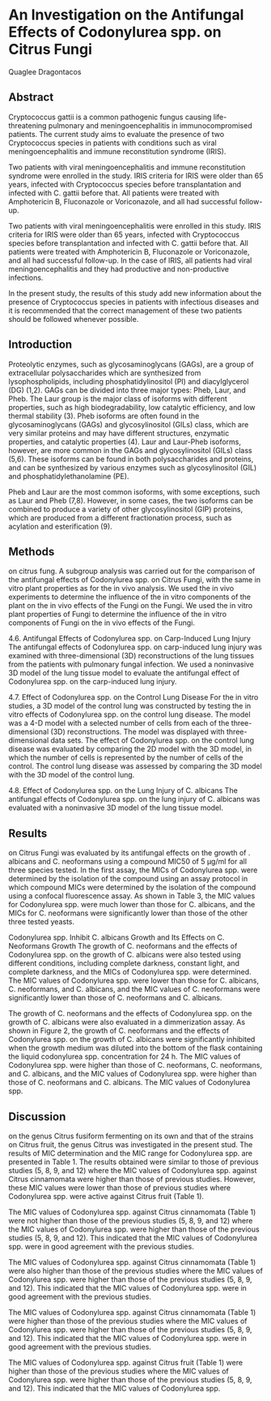 # An Investigation on the Antifungal Effects of Codonylurea spp. on Citrus Fungi
Quaglee Dragontacos


## Abstract
Cryptococcus gattii is a common pathogenic fungus causing life-threatening pulmonary and meningoencephalitis in immunocompromised patients. The current study aims to evaluate the presence of two Cryptococcus species in patients with conditions such as viral meningoencephalitis and immune reconstitution syndrome (IRIS).

Two patients with viral meningoencephalitis and immune reconstitution syndrome were enrolled in the study. IRIS criteria for IRIS were older than 65 years, infected with Cryptococcus species before transplantation and infected with C. gattii before that. All patients were treated with Amphotericin B, Fluconazole or Voriconazole, and all had successful follow-up.

Two patients with viral meningoencephalitis were enrolled in this study. IRIS criteria for IRIS were older than 65 years, infected with Cryptococcus species before transplantation and infected with C. gattii before that. All patients were treated with Amphotericin B, Fluconazole or Voriconazole, and all had successful follow-up. In the case of IRIS, all patients had viral meningoencephalitis and they had productive and non-productive infections.

In the present study, the results of this study add new information about the presence of Cryptococcus species in patients with infectious diseases and it is recommended that the correct management of these two patients should be followed whenever possible.


## Introduction
Proteolytic enzymes, such as glycosaminoglycans (GAGs), are a group of extracellular polysaccharides which are synthesized from lysophospholipids, including phosphatidylinositol (PI) and diacylglycerol (DG) (1,2). GAGs can be divided into three major types: Pheb, Laur, and Pheb. The Laur group is the major class of isoforms with different properties, such as high biodegradability, low catalytic efficiency, and low thermal stability (3). Pheb isoforms are often found in the glycosaminoglycans (GAGs) and glycosylinositol (GILs) class, which are very similar proteins and may have different structures, enzymatic properties, and catalytic properties (4). Laur and Laur-Pheb isoforms, however, are more common in the GAGs and glycosylinositol (GILs) class (5,6). These isoforms can be found in both polysaccharides and proteins, and can be synthesized by various enzymes such as glycosylinositol (GIL) and phosphatidylethanolamine (PE).

Pheb and Laur are the most common isoforms, with some exceptions, such as Laur and Pheb (7,8). However, in some cases, the two isoforms can be combined to produce a variety of other glycosylinositol (GIP) proteins, which are produced from a different fractionation process, such as acylation and esterification (9).


## Methods
on citrus fung. A subgroup analysis was carried out for the comparison of the antifungal effects of Codonylurea spp. on Citrus Fungi, with the same in vitro plant properties as for the in vivo analysis. We used the in vivo experiments to determine the influence of the in vitro components of the plant on the in vivo effects of the Fungi on the Fungi. We used the in vitro plant properties of Fungi to determine the influence of the in vitro components of Fungi on the in vivo effects of the Fungi.

4.6. Antifungal Effects of Codonylurea spp. on Carp-Induced Lung Injury
The antifungal effects of Codonylurea spp. on carp-induced lung injury was examined with three-dimensional (3D) reconstructions of the lung tissues from the patients with pulmonary fungal infection. We used a noninvasive 3D model of the lung tissue model to evaluate the antifungal effect of Codonylurea spp. on the carp-induced lung injury.

4.7. Effect of Codonylurea spp. on the Control Lung Disease
For the in vitro studies, a 3D model of the control lung was constructed by testing the in vitro effects of Codonylurea spp. on the control lung disease. The model was a 4-D model with a selected number of cells from each of the three-dimensional (3D) reconstructions. The model was displayed with three-dimensional data sets. The effect of Codonylurea spp. on the control lung disease was evaluated by comparing the 2D model with the 3D model, in which the number of cells is represented by the number of cells of the control. The control lung disease was assessed by comparing the 3D model with the 3D model of the control lung.

4.8. Effect of Codonylurea spp. on the Lung Injury of C. albicans
The antifungal effects of Codonylurea spp. on the lung injury of C. albicans was evaluated with a noninvasive 3D model of the lung tissue model.


## Results
on Citrus Fungi was evaluated by its antifungal effects on the growth of . albicans and C. neoformans using a compound MIC50 of 5 µg/ml for all three species tested. In the first assay, the MICs of Codonylurea spp. were determined by the isolation of the compound using an assay protocol in which compound MICs were determined by the isolation of the compound using a confocal fluorescence assay. As shown in Table 3, the MIC values for Codonylurea spp. were much lower than those for C. albicans, and the MICs for C. neoformans were significantly lower than those of the other three tested yeasts.

Codonylurea spp. Inhibit C. albicans Growth and Its Effects on C. Neoformans Growth
The growth of C. neoformans and the effects of Codonylurea spp. on the growth of C. albicans were also tested using different conditions, including complete darkness, constant light, and complete darkness, and the MICs of Codonylurea spp. were determined. The MIC values of Codonylurea spp. were lower than those for C. albicans, C. neoformans, and C. albicans, and the MIC values of C. neoformans were significantly lower than those of C. neoformans and C. albicans.

The growth of C. neoformans and the effects of Codonylurea spp. on the growth of C. albicans were also evaluated in a dimmerization assay. As shown in Figure 2, the growth of C. neoformans and the effects of Codonylurea spp. on the growth of C. albicans were significantly inhibited when the growth medium was diluted into the bottom of the flask containing the liquid codonylurea spp. concentration for 24 h. The MIC values of Codonylurea spp. were higher than those of C. neoformans, C. neoformans, and C. albicans, and the MIC values of Codonylurea spp. were higher than those of C. neoformans and C. albicans. The MIC values of Codonylurea spp.


## Discussion
on the genus Citrus fusiform fermenting on its own and that of the strains on Citrus fruit, the genus Citrus was investigated in the present stud. The results of MIC determination and the MIC range for Codonylurea spp. are presented in Table 1. The results obtained were similar to those of previous studies (5, 8, 9, and 12) where the MIC values of Codonylurea spp. against Citrus cinnamomata were higher than those of previous studies. However, these MIC values were lower than those of previous studies where Codonylurea spp. were active against Citrus fruit (Table 1).

The MIC values of Codonylurea spp. against Citrus cinnamomata (Table 1) were not higher than those of the previous studies (5, 8, 9, and 12) where the MIC values of Codonylurea spp. were higher than those of the previous studies (5, 8, 9, and 12). This indicated that the MIC values of Codonylurea spp. were in good agreement with the previous studies.

The MIC values of Codonylurea spp. against Citrus cinnamomata (Table 1) were also higher than those of the previous studies where the MIC values of Codonylurea spp. were higher than those of the previous studies (5, 8, 9, and 12). This indicated that the MIC values of Codonylurea spp. were in good agreement with the previous studies.

The MIC values of Codonylurea spp. against Citrus cinnamomata (Table 1) were higher than those of the previous studies where the MIC values of Codonylurea spp. were higher than those of the previous studies (5, 8, 9, and 12). This indicated that the MIC values of Codonylurea spp. were in good agreement with the previous studies.

The MIC values of Codonylurea spp. against Citrus fruit (Table 1) were higher than those of the previous studies where the MIC values of Codonylurea spp. were higher than those of the previous studies (5, 8, 9, and 12). This indicated that the MIC values of Codonylurea spp.
